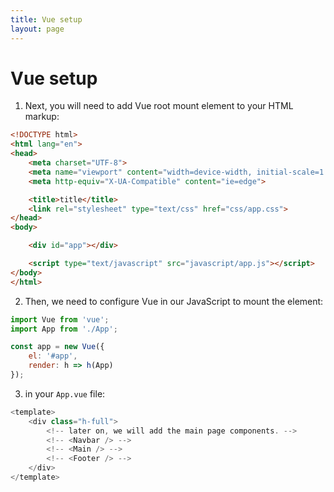 ```yaml
---
title: Vue setup
layout: page
---
```


# Vue setup
1. Next, you will need to add Vue root mount element to your HTML markup:
```html
<!DOCTYPE html>
<html lang="en">
<head>
    <meta charset="UTF-8">
    <meta name="viewport" content="width=device-width, initial-scale=1.0">
    <meta http-equiv="X-UA-Compatible" content="ie=edge">

    <title>title</title>
    <link rel="stylesheet" type="text/css" href="css/app.css">
</head>
<body>

    <div id="app"></div>

    <script type="text/javascript" src="javascript/app.js"></script>
</body>
</html>
```
2. Then, we need to configure Vue in our JavaScript to mount the element:
```javascript
import Vue from 'vue';
import App from './App';

const app = new Vue({
    el: '#app',
    render: h => h(App)
});
```
3. in your `App.vue` file:
```javascript
<template>
    <div class="h-full">
        <!-- later on, we will add the main page components. -->
        <!-- <Navbar /> -->
        <!-- <Main /> -->
        <!-- <Footer /> -->
    </div>
</template>
```